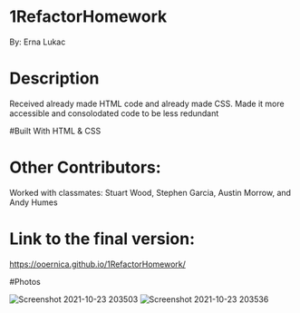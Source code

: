 # 1RefactorHomework
By: Erna Lukac

# Description
Received already made HTML code and already made CSS. Made it more accessible and consolodated code to be less redundant 

#Built With
HTML & CSS

# Other Contributors:
 Worked with classmates: Stuart Wood, Stephen Garcia, Austin Morrow, and Andy Humes 

# Link to the final version:
https://ooernica.github.io/1RefactorHomework/

#Photos

![Screenshot 2021-10-23 203503](https://user-images.githubusercontent.com/91104984/138578095-c50342d2-1ead-471c-9663-4031c8bd0819.png)
![Screenshot 2021-10-23 203536](https://user-images.githubusercontent.com/91104984/138578099-1e425209-8bfc-41e0-9416-05e799aa7070.png)
